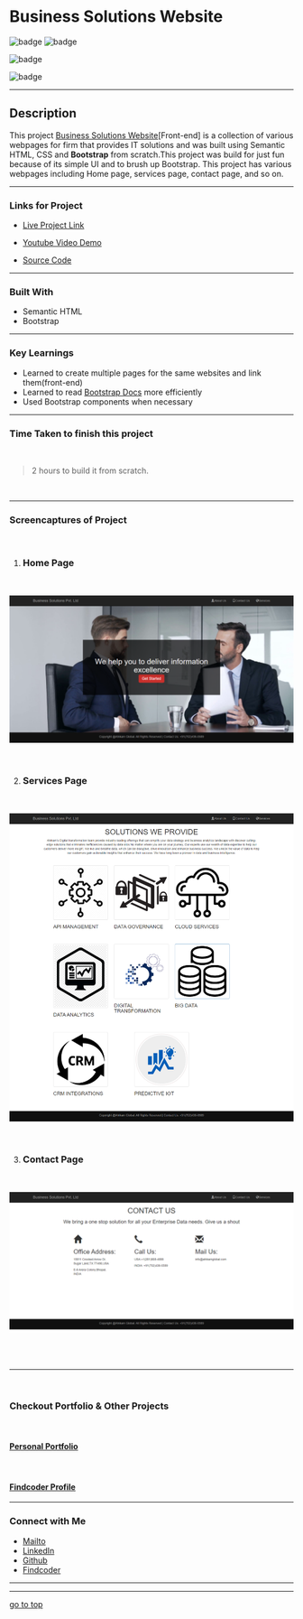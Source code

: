 # Business Solutions Website


![badge](https://img.shields.io/badge/HTML%20-Bootstrap-green)
![badge](https://img.shields.io/badge/Business%20-Solutions%20Website-orange)


![badge](https://img.shields.io/badge/multiple--page--website-%20Bootstrap-lightblue)

![badge](https://img.shields.io/badge/Shubham%20Singh%20-grey)

***
## Description

This project [Business Solutions Website](https://business-bootstrap.netlify.app)[Front-end] is a collection of various webpages for firm that provides IT solutions and was built using Semantic HTML, CSS and **Bootstrap** from scratch.This project was build for just fun because of its simple UI and to brush up Bootstrap. This project has various webpages including Home page, services page, contact page, and so on.

***

### Links for Project

* <a href="https://business-bootstrap.netlify.app" target="_blank">Live Project Link</a>

* [Youtube Video Demo]()

* [Source Code](https://github.com/ShubhamSingh03/Business-Solutions-Website)

***
### Built With 

* Semantic HTML
* Bootstrap

***

### Key Learnings

* Learned to create multiple pages for the same websites and link them(front-end)
* Learned to read [Bootstrap Docs](https://getbootstrap.com/docs/4.1/getting-started/introduction/) more efficiently
* Used Bootstrap components when necessary

***

### Time Taken to finish this project
<br>

>2 hours to build it from scratch.

<br>

***

### Screencaptures of Project

<br>

  1. ### Home Page

  <br>

  ![screenshots](./captures/home.png)

  <br>

  2. ### Services Page

<br>

![screenshot](./captures/services.png)

<br>

  3. ### Contact Page 

  <br>

  ![screenshot](./captures/contact.png)

  <br>

   <br>

***
<br>

### Checkout Portfolio & Other Projects
<br>

#### [Personal Portfolio]()

<br>

#### [Findcoder Profile]()
***

### Connect with Me
* [Mailto](mailto:shubhambhoj3@gmail.com)
* [LinkedIn](https://www.linkedin.com/in/shubham-singh-b122b7171/)
* [Github](https://github.com/ShubhamSingh03)
* [Findcoder]()
***
***
[go to top](#business-solutions-website)
